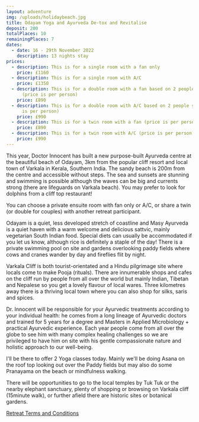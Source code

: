 ```yaml
---
layout: adventure
img: /uploads/holidaybeach.jpg
title: Odayam Yoga and Ayurveda De-tox and Revitalise
deposit: 200
totalPlaces: 10
remainingPlaces: 7
dates:
  - date: 16 - 29th November 2022
    description: 13 nights stay
prices:
  - description: This is for a single room with a fan only
    price: £1160
  - description: This is for a single room with A/C
    price: £1350
  - description: This is for a double room with a fan based on 2 people sharing
      (price is per person)
    price: £890
  - description: This is for a double room with A/C based on 2 people sharing (price
      is per person)
    price: £990
  - description: This is for a twin room with a fan (price is per person)
    price: £890
  - description: This is for a twin room with A/C (price is per person)
    price: £990
---
```

This year, Doctor Innocent has built a new purpose-built Ayurveda centre at the beautiful beach of Odayam, 3km from the popular cliff resort and local town of Varkala in Kerala, Southern India. The sandy beach is 200m from the centre and accessible without steps. The sea and sunsets are stunning and swimming is possible although the waves can be big and currents strong (there are lifeguards on Varkala beach). You may prefer to look for dolphins from a cliff top restaurant!

You can choose a private ensuite room with fan only or A/C, or share a twin (or double for couples) with another retreat participant.

Odayam is a quiet, less developed stretch of coastline and Masy Ayurveda is a quiet haven with a warm welcome and delicious sattvic, mainly vegetarian South Indian food. Special diets can usually be accommodated if you let us know, although rice is definitely a staple of the day! There is a private swimming pool on site and gardens overlooking paddy fields where cows and cranes wander by day and fireflies flit by night.

Varkala Cliff is both tourist-orientated and a Hindu pilgrimage site where locals come to make Pooja (rituals). There are innumerable shops and cafes on the cliff run by people from all over the world but mainly Indian, Tibetan and Nepalese so you get a lovely flavour of local wares. Three kilometres away there is a thriving local town where you can also shop for silks, saris and spices.

Dr. Innocent will be responsible for your Ayurvedic treatments according to your individual health: he comes from a long lineage of Ayurvedic doctors and trained for 5 years for a degree and Masters in Applied Microbiology + practical Ayurvedic experience. Each year people come from all over the globe to see him with many complex healing challenges so we are privileged to have him on site with his gentle compassionate nature and holistic approach to our well-being.

I'll be there to offer 2 Yoga classes today. Mainly we'll be doing Asana on the roof top looking out over the Paddy fields but may also do some Pranayama on the beach or mindfulness walking. 

There will be opportunities to go to the local temples by Tuk Tuk or the nearby elephant sanctuary, plenty of shopping or browsing on Varkala cliff (15minute walk), or further afield there are historic sites or botanical gardens.

[Retreat Terms and Conditions](https://www.dropbox.com/s/kc9mp6gzzxyct9w/Terms%20and%20Conditions%20for%20Retreats.pdf?dl=0)